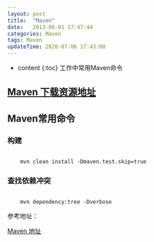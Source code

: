 ```yaml
---
layout: post
title:  "Maven"
date:   2013-06-01 17:47:44
categories: Maven
tags: Maven
updateTime: 2020-07-06 17:43:00
---
```


* content
{:toc}
工作中常用Maven命令

## [Maven 下载资源地址](http://maven.apache.org/index.html)



## Maven常用命令

### 构建

```shell

	mvn clean install -Dmaven.test.skip=true

```


### 查找依赖冲突

```shell
	
	mvn dependency:tree -Dverbose

```










参考地址：

[Maven 地址](http://maven.apache.org/index.html)